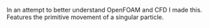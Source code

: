 In an attempt to better understand OpenFOAM and CFD I made this. Features the primitive movement of a singular particle. 
